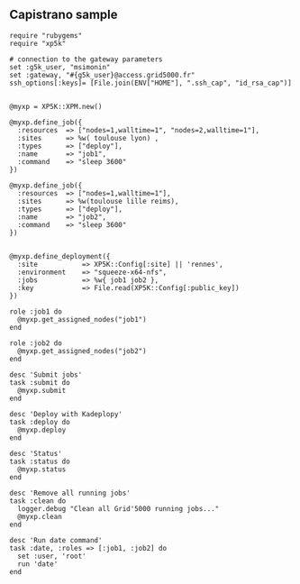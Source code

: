 ## Capistrano sample

    require "rubygems"
    require "xp5k"

    # connection to the gateway parameters
    set :g5k_user, "msimonin"
    set :gateway, "#{g5k_user}@access.grid5000.fr"
    ssh_options[:keys]= [File.join(ENV["HOME"], ".ssh_cap", "id_rsa_cap")]
    
    
    @myxp = XP5K::XPM.new()
    
    @myxp.define_job({
      :resources  => ["nodes=1,walltime=1", "nodes=2,walltime=1"],
      :sites      => %w( toulouse lyon) ,
      :types      => ["deploy"],
      :name       => "job1",
      :command    => "sleep 3600"
    })
    
    @myxp.define_job({
      :resources  => ["nodes=1,walltime=1"],
      :sites      => %w(toulouse lille reims),
      :types      => ["deploy"],
      :name       => "job2",
      :command    => "sleep 3600"
    })

    
    @myxp.define_deployment({
      :site           => XP5K::Config[:site] || 'rennes',
      :environment    => "squeeze-x64-nfs",
      :jobs           => %w{ job1 job2 },
      :key            => File.read(XP5K::Config[:public_key])
    })
    
    role :job1 do
      @myxp.get_assigned_nodes("job1")
    end
    
    role :job2 do
      @myxp.get_assigned_nodes("job2")
    end
    
    desc 'Submit jobs'
    task :submit do
      @myxp.submit
    end
    
    desc 'Deploy with Kadeplopy'
    task :deploy do
      @myxp.deploy
    end
    
    desc 'Status'
    task :status do
      @myxp.status
    end
    
    desc 'Remove all running jobs'
    task :clean do
      logger.debug "Clean all Grid'5000 running jobs..."
      @myxp.clean
    end
    
    desc 'Run date command'
    task :date, :roles => [:job1, :job2] do
      set :user, 'root'
      run 'date'
    end
